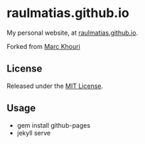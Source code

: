 # raulmatias.github.io

My personal website, at [raulmatias.github.io](https://raulmatias.github.io).

Forked from [Marc Khouri](https://github.com/mnkhouri/mnkhouri.github.io)

## License

Released under the [MIT License](http://www.opensource.org/licenses/MIT).

## Usage

- gem install github-pages
- jekyll serve
